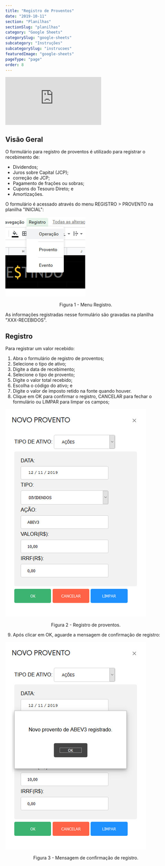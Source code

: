 ```yaml
---
title: "Registro de Proventos"
date: "2019-10-11"
section: "Planilhas"
sectionSlug: "planilhas"
category: "Google Sheets"
categorySlug: "google-sheets"
subcategory: "Instruções"
subcategorySlug: "instrucoes"
featuredImage: "google-sheets"
pageType: "page"
order: 8
---
```



<div class="iframe-container">
<iframe src="https://www.youtube.com/embed/YJ4Ydq9LNIE?start=243" frameborder="0" allow="accelerometer; autoplay; encrypted-media; gyroscope; picture-in-picture" allowfullscreen></iframe>
</div>

## Visão Geral

O formulário para registro de proventos é utilizado para registrar o recebimento de:

- Dividendos;
- Juros sobre Capital (JCP);
- correção de JCP;
- Pagamento de frações ou sobras;
- Cupons do Tesouro Direto; e
- Amortizações.

O formulário é acessado através do menu REGISTRO > PROVENTO na planilha "INICIAL":

![Tabela Google Sheets - Menu Registro](./img/planilha-inicial-sheets-004.jpg)

<p class="legenda" style="text-align:center">Figura 1 - Menu Registro.</p>

As informações registradas nesse formulário são gravadas na planilha "XXX-RECEBIDOS".

## Registro

Para registrar um valor recebido:

1. Abra o formulário de registro de proventos;
2. Selecione o tipo de ativo;
3. Digite a data de recebimento;
4. Selecione o tipo de provento;
5. Digite o valor total recebido;
6. Escolha o código do ativo; e
7. Digite o valor de imposto retido na fonte quando houver.
8. Clique em OK para confirmar o registro, CANCELAR para fechar o formulário ou LIMPAR para limpar os campos;

![Tabela Excel - Registro de Provento](./img/registro-provento-SHEETS-002.jpg)

<p class="legenda" style="text-align:center">Figura 2 - Registro de proventos.</p>

9. Após clicar em OK, aguarde a mensagem de confirmação de registro:

![Tabela Excel - Confirmação](./img/registro-provento-sheets-003.jpg)

<p class="legenda" style="text-align:center">Figura 3 - Mensagem de confirmação de registro.</p>

